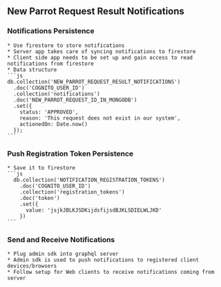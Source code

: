 
## New Parrot Request Result Notifications

  ### Notifications Persistence
    * Use firestore to store notifications
    * Server app takes care of syncing notifications to firestore
    * Client side app needs to be set up and gain access to read notifications from firestore
    * Data structure
    ```js
    db.collection('NEW_PARROT_REQUEST_RESULT_NOTIFICATIONS')
      .doc('COGNITO_USER_ID')
      .collection('notifications')
      .doc('NEW_PARROT_REQUEST_ID_IN_MONGODB')
      .set({
        status: 'APPROVED',
        reason: 'This request does not exist in our system',
        actionedOn: Date.now()
      });
    ```
  ### Push Registration Token Persistence
    * Save it to firestore
    ```js
      db.collection('NOTIFICATION_REGISTRATION_TOKENS')
        .doc('COGNITO_USER_ID')
        .collection('registration_tokens')
        .doc('token')
        .set({
          value: 'jsjkJBLKJSDKijdsfijsdBJKLSDIELWLJKD'
        })
    ```


  ### Send and Receive Notifications
    * Plug admin sdk into graphql server
    * Admin sdk is used to push notifications to registered client devices/browsers
    * Follow setup for Web clients to receive notifications coming from server
